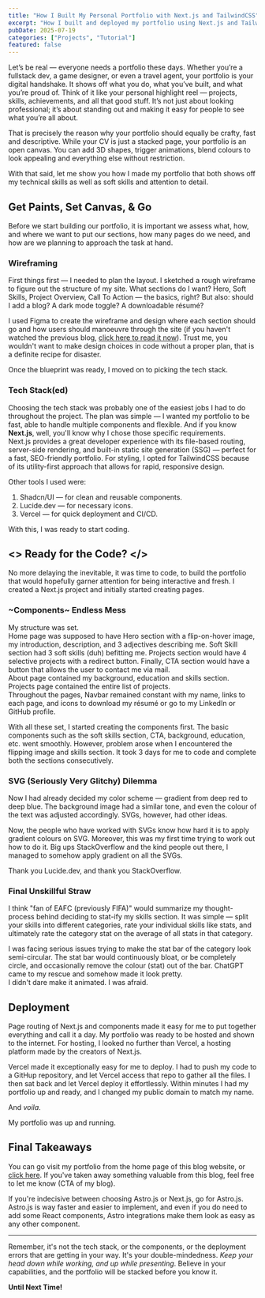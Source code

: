 ```yaml
---
title: "How I Built My Personal Portfolio with Next.js and TailwindCSS"
excerpt: "How I built and deployed my portfolio using Next.js and TailwindCSS — from structure to launch."
pubDate: 2025-07-19
categories: ["Projects", "Tutorial"]
featured: false
---
```


Let’s be real — everyone needs a portfolio these days. Whether you’re a fullstack dev, a game designer, or even a travel agent, your portfolio is your digital handshake. It shows off what you do, what you’ve built, and what you’re proud of. Think of it like your personal highlight reel — projects, skills, achievements, and all that good stuff. It’s not just about looking professional; it’s about standing out and making it easy for people to see what you’re all about.

That is precisely the reason why your portfolio should equally be crafty, fast and descriptive. While your CV is just a stacked page, your portfolio is an open canvas. You can add 3D shapes, trigger animations, blend colours to look appealing and everything else without restriction.

With that said, let me show you how I made my portfolio that both shows off my technical skills as well as soft skills and attention to detail.

## Get Paints, Set Canvas, & Go

Before we start building our portfolio, it is important we assess what, how, and where we want to put our sections, how many pages do we need, and how are we planning to approach the task at hand.

### Wireframing

First things first — I needed to plan the layout. I sketched a rough wireframe to figure out the structure of my site. What sections do I want? Hero, Soft Skills, Project Overview, Call To Action — the basics, right? But also: should I add a blog? A dark mode toggle? A downloadable résumé?

I used Figma to create the wireframe and design where each section should go and how users should manoeuvre through the site (if you haven't watched the previous blog, [click here to read it now](https://thryssa.vercel.app/blog/top-7-tools-i-use-as-a-frontend-developer-every-day)). Trust me, you wouldn't want to make design choices in code without a proper plan, that is a definite recipe for disaster.

Once the blueprint was ready, I moved on to picking the tech stack.

### Tech Stack(ed)

Choosing the tech stack was probably one of the easiest jobs I had to do throughout the project. The plan was simple — I wanted my portfolio to be fast, able to handle multiple components and flexible. And if you know **Next.js**, well, you'll know why I chose those specific requirements.  
Next.js provides a great developer experience with its file-based routing, server-side rendering, and built-in static site generation (SSG) — perfect for a fast, SEO-friendly portfolio. For styling, I opted for TailwindCSS because of its utility-first approach that allows for rapid, responsive design.

Other tools I used were:  
1. Shadcn/UI — for clean and reusable components.
2. Lucide.dev — for necessary icons.
3. Vercel — for quick deployment and CI/CD.

With this, I was ready to start coding.

## <> Ready for the Code? </>

No more delaying the inevitable, it was time to code, to build the portfolio that would hopefully garner attention for being interactive and fresh. I created a Next.js project and initially started creating pages.

### ~Components~ Endless Mess

My structure was set.  
Home page was supposed to have Hero section with a flip-on-hover image, my introduction, description, and 3 adjectives describing me. Soft Skill section had 3 soft skills (duh) befitting me. Projects section would have 4 selective projects with a redirect button. Finally, CTA section would have a button that allows the user to contact me via mail.  
About page contained my background, education and skills section.  
Projects page contained the entire list of projects.  
Throughout the pages, Navbar remained constant with my name, links to each page, and icons to download my résumé or go to my LinkedIn or GitHub profile.

With all these set, I started creating the components first. The basic components such as the soft skills section, CTA, background, education, etc. went smoothly. However, problem arose when I encountered the flipping image and skills section. It took 3 days for me to code and complete both the sections consecutively.

### SVG (Seriously Very Glitchy) Dilemma

Now I had already decided my color scheme — gradient from deep red to deep blue. The background image had a similar tone, and even the colour of the text was adjusted accordingly. SVGs, however, had other ideas.

Now, the people who have worked with SVGs know how hard it is to apply gradient colours on SVG. Moreover, this was my first time trying to work out how to do it. Big ups StackOverflow and the kind people out there, I managed to somehow apply gradient on all the SVGs.

Thank you Lucide.dev, and thank you StackOverflow.

### Final Unskillful Straw

I think "fan of EAFC (previously FIFA)" would summarize my thought-process behind deciding to stat-ify my skills section. It was simple — split your skills into different categories, rate your individual skills like stats, and ultimately rate the category stat on the average of all stats in that category.

I was facing serious issues trying to make the stat bar of the category look semi-circular. The stat bar would continuously bloat, or be completely circle, and occasionally remove the colour (stat) out of the bar. ChatGPT came to my rescue and somehow made it look pretty.  
I didn't dare make it animated. I was afraid.

## Deployment

Page routing of Next.js and components made it easy for me to put together everything and call it a day. My portfolio was ready to be hosted and shown to the internet. For hosting, I looked no further than Vercel, a hosting platform made by the creators of Next.js.

Vercel made it exceptionally easy for me to deploy. I had to push my code to a GitHup repository, and let Vercel access that repo to gather all the files. I then sat back and let Vercel deploy it effortlessly. Within minutes I had my portfolio up and ready, and I changed my public domain to match my name.

And *voila*.

My portfolio was up and running.

## Final Takeaways

You can go visit my portfolio from the home page of this blog website, or [click here](https://aniketchakraborty.vercel.app/). If you've taken away something valuable from this blog, feel free to let me know (CTA of my blog).

If you're indecisive between choosing Astro.js or Next.js, go for Astro.js. Astro.js is way faster and easier to implement, and even if you do need to add some React components, Astro integrations make them look as easy as any other component.

---

Remember, it's not the tech stack, or the components, or the deployment errors that are getting in your way. It's your double-mindedness. *Keep your head down while working, and up while presenting*. Believe in your capabilities, and the portfolio will be stacked before you know it.

**Until Next Time!**
